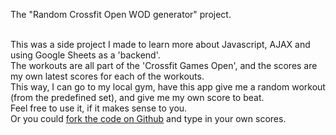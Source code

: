 The "Random Crossfit Open WOD generator" project.<br><br>

This was a side project I made to learn more about Javascript, AJAX and using Google Sheets as a 'backend'.<br />
The workouts are all part of the 'Crossfit Games Open', and the scores are my own latest scores for each of the workouts.<br />
This way, I can go to my local gym, have this app give me a random workout (from the predefined set), and give me my own score to beat. <br />
Feel free to use it, if it makes sense to you. <br />
Or you could <a href="https://github.com/jacobpackert/random_wod" target="_blank">fork the code on Github</a> and type in your own scores.
